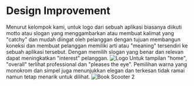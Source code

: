 # Design Improvement
Menurut kelompok kami, untuk logo dari sebuah aplikasi biasanya diikuti motto atau slogan yang menggambarkan atau membuat kalimat yang "catchy" dan mudah diingat oleh pelanggan dengan tujuan membangun koneksi dan membuat pelanggan memiliki arti atau "meaning" tersendiri ke sebuah aplikasi tersebut. Dengan memilih slogan yang benar dan relevan dapat meningkatkan "interest" pelanggan.
![Logo](https://user-images.githubusercontent.com/56811810/94443815-cf237e80-01cf-11eb-8d42-da3b373e914f.jpeg)
Untuk tampilan "home", "overall" terlihat professional dan "pleases the eye". Pemilihan warna yang monokrom dan simpel juga menunjukkan elegan dan terkesan tidak ramai namun tetap menarik untuk dilihat.
![Book Scooter 2](https://user-images.githubusercontent.com/56811810/94444465-8cae7180-01d0-11eb-86a1-c81b852afd31.jpeg)

